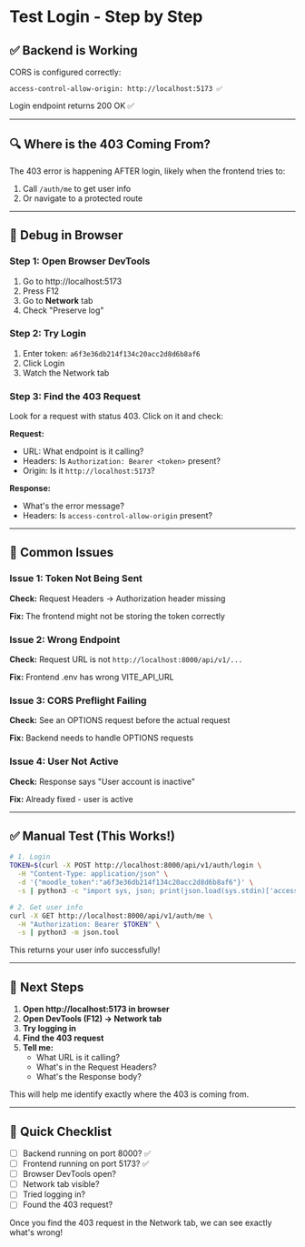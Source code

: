 # Test Login - Step by Step

## ✅ Backend is Working

CORS is configured correctly:
```
access-control-allow-origin: http://localhost:5173 ✅
```

Login endpoint returns 200 OK ✅

---

## 🔍 Where is the 403 Coming From?

The 403 error is happening AFTER login, likely when the frontend tries to:
1. Call `/auth/me` to get user info
2. Or navigate to a protected route

---

## 🐛 Debug in Browser

### Step 1: Open Browser DevTools
1. Go to http://localhost:5173
2. Press F12
3. Go to **Network** tab
4. Check "Preserve log"

### Step 2: Try Login
1. Enter token: `a6f3e36db214f134c20acc2d8d6b8af6`
2. Click Login
3. Watch the Network tab

### Step 3: Find the 403 Request
Look for a request with status 403. Click on it and check:

**Request:**
- URL: What endpoint is it calling?
- Headers: Is `Authorization: Bearer <token>` present?
- Origin: Is it `http://localhost:5173`?

**Response:**
- What's the error message?
- Headers: Is `access-control-allow-origin` present?

---

## 🔧 Common Issues

### Issue 1: Token Not Being Sent
**Check:** Request Headers → Authorization header missing

**Fix:** The frontend might not be storing the token correctly

### Issue 2: Wrong Endpoint
**Check:** Request URL is not `http://localhost:8000/api/v1/...`

**Fix:** Frontend .env has wrong VITE_API_URL

### Issue 3: CORS Preflight Failing
**Check:** See an OPTIONS request before the actual request

**Fix:** Backend needs to handle OPTIONS requests

### Issue 4: User Not Active
**Check:** Response says "User account is inactive"

**Fix:** Already fixed - user is active

---

## ✅ Manual Test (This Works!)

```bash
# 1. Login
TOKEN=$(curl -X POST http://localhost:8000/api/v1/auth/login \
  -H "Content-Type: application/json" \
  -d '{"moodle_token":"a6f3e36db214f134c20acc2d8d6b8af6"}' \
  -s | python3 -c "import sys, json; print(json.load(sys.stdin)['access_token'])")

# 2. Get user info
curl -X GET http://localhost:8000/api/v1/auth/me \
  -H "Authorization: Bearer $TOKEN" \
  -s | python3 -m json.tool
```

This returns your user info successfully!

---

## 🎯 Next Steps

1. **Open http://localhost:5173 in browser**
2. **Open DevTools (F12) → Network tab**
3. **Try logging in**
4. **Find the 403 request**
5. **Tell me:**
   - What URL is it calling?
   - What's in the Request Headers?
   - What's the Response body?

This will help me identify exactly where the 403 is coming from.

---

## 📝 Quick Checklist

- [ ] Backend running on port 8000? ✅
- [ ] Frontend running on port 5173? ✅
- [ ] Browser DevTools open? 
- [ ] Network tab visible?
- [ ] Tried logging in?
- [ ] Found the 403 request?

Once you find the 403 request in the Network tab, we can see exactly what's wrong!
